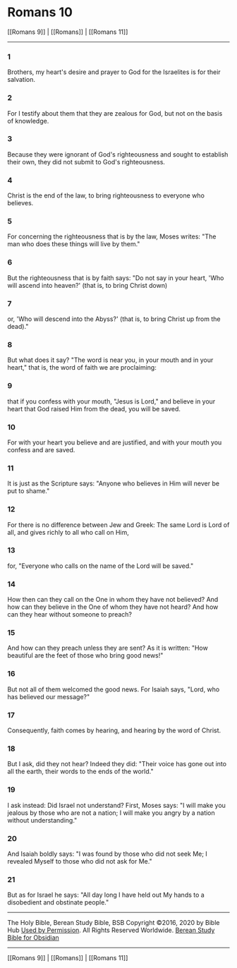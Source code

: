# Romans 10

[[Romans 9]] | [[Romans]] | [[Romans 11]]

---

### 1
Brothers, my heart's desire and prayer to God for the Israelites is for their salvation.

### 2
For I testify about them that they are zealous for God, but not on the basis of knowledge.

### 3
Because they were ignorant of God's righteousness and sought to establish their own, they did not submit to God's righteousness.

### 4
Christ is the end of the law, to bring righteousness to everyone who believes.

### 5
For concerning the righteousness that is by the law, Moses writes: "The man who does these things will live by them."

### 6
But the righteousness that is by faith says: "Do not say in your heart, 'Who will ascend into heaven?' (that is, to bring Christ down)

### 7
or, 'Who will descend into the Abyss?' (that is, to bring Christ up from the dead)."

### 8
But what does it say? "The word is near you, in your mouth and in your heart," that is, the word of faith we are proclaiming:

### 9
that if you confess with your mouth, "Jesus is Lord," and believe in your heart that God raised Him from the dead, you will be saved.

### 10
For with your heart you believe and are justified, and with your mouth you confess and are saved.

### 11
It is just as the Scripture says: "Anyone who believes in Him will never be put to shame."

### 12
For there is no difference between Jew and Greek: The same Lord is Lord of all, and gives richly to all who call on Him,

### 13
for, "Everyone who calls on the name of the Lord will be saved."

### 14
How then can they call on the One in whom they have not believed? And how can they believe in the One of whom they have not heard? And how can they hear without someone to preach?

### 15
And how can they preach unless they are sent? As it is written: "How beautiful are the feet of those who bring good news!"

### 16
But not all of them welcomed the good news. For Isaiah says, "Lord, who has believed our message?"

### 17
Consequently, faith comes by hearing, and hearing by the word of Christ.

### 18
But I ask, did they not hear? Indeed they did: "Their voice has gone out into all the earth, their words to the ends of the world."

### 19
I ask instead: Did Israel not understand? First, Moses says: "I will make you jealous by those who are not a nation; I will make you angry by a nation without understanding."

### 20
And Isaiah boldly says: "I was found by those who did not seek Me; I revealed Myself to those who did not ask for Me."

### 21
But as for Israel he says: "All day long I have held out My hands to a disobedient and obstinate people."

---

The Holy Bible, Berean Study Bible, BSB
Copyright ©2016, 2020 by Bible Hub
[Used by Permission](https://berean.bible/terms.htm). All Rights Reserved Worldwide.
[Berean Study Bible for Obsidian](https://github.com/gapmiss/berean-study-bible-for-obsidian)

---

[[Romans 9]] | [[Romans]] | [[Romans 11]]

